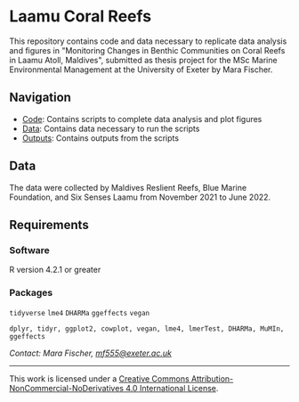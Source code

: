 # Laamu Coral Reefs

This repository contains code and data necessary to replicate data analysis and figures in "Monitoring Changes in Benthic Communities on Coral Reefs in Laamu Atoll, Maldives", submitted as thesis project for the MSc Marine Environmental Management at the University of Exeter by Mara Fischer.

## Navigation

- [Code](https://github.com/EdDataScienceEES/tutorial-mfischer-edi/tree/master/code): Contains scripts to complete data analysis and plot figures
- [Data](https://github.com/EdDataScienceEES/tutorial-mfischer-edi/tree/master/data): Contains data necessary to run the scripts
- [Outputs](https://github.com/EdDataScienceEES/tutorial-mfischer-edi/tree/master/outputs): Contains outputs from the scripts

## Data

The data were collected by Maldives Reslient Reefs, Blue Marine Foundation, and Six Senses Laamu from November 2021 to June 2022.

## Requirements

### Software

R version 4.2.1 or greater

### Packages

`tidyverse` `lme4` `DHARMa` `ggeffects` `vegan`

`dplyr, tidyr, ggplot2, cowplot, vegan, lme4, lmerTest, DHARMa, MuMIn, ggeffects`

*Contact: Mara Fischer, mf555@exeter.ac.uk*

----
This work is licensed under a [Creative Commons Attribution-NonCommercial-NoDerivatives 4.0 International License](https://creativecommons.org/licenses/by-nc-nd/4.0/).
